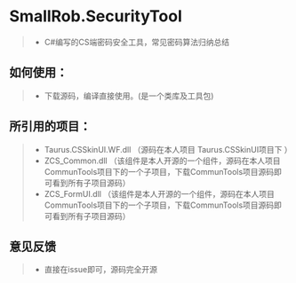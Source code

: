 # SmallRob.SecurityTool
> * C#编写的CS端密码安全工具，常见密码算法归纳总结
## 如何使用：
> * 下载源码，编译直接使用。(是一个类库及工具包)

## 所引用的项目：
> * Taurus.CSSkinUI.WF.dll  （源码在本人项目 Taurus.CSSkinUI项目下 ）
> * ZCS_Common.dll  （该组件是本人开源的一个组件，源码在本人项目CommunTools项目下的一个子项目，下载CommunTools项目源码即可看到所有子项目源码）
> * ZCS_FormUI.dll  （该组件是本人开源的一个组件，源码在本人项目CommunTools项目下的一个子项目，下载CommunTools项目源码即可看到所有子项目源码）
 
 ## 意见反馈
 > * 直接在issue即可，源码完全开源
